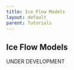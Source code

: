 ```yaml
---
title: Ice Flow Models
layout: default
parent: Tutorials
---
```


## Ice Flow Models
UNDER DEVELOPMENT


